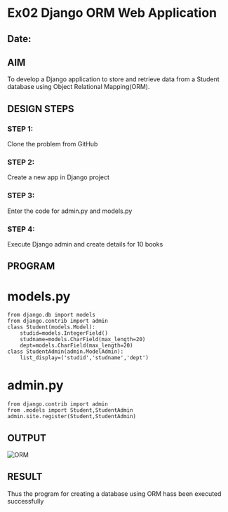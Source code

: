 # Ex02 Django ORM Web Application
## Date: 

## AIM
To develop a Django application to store and retrieve data from a Student database using Object Relational Mapping(ORM).

## DESIGN STEPS

### STEP 1:
Clone the problem from GitHub

### STEP 2:
Create a new app in Django project

### STEP 3:
Enter the code for admin.py and models.py

### STEP 4:
Execute Django admin and create details for 10 books

## PROGRAM

# models.py
```
from django.db import models
from django.contrib import admin
class Student(models.Model):
    studid=models.IntegerField()
    studname=models.CharField(max_length=20)
    dept=models.CharField(max_length=20)
class StudentAdmin(admin.ModelAdmin):
    list_display=('studid','studname','dept')
```
# admin.py
```
from django.contrib import admin
from .models import Student,StudentAdmin
admin.site.register(Student,StudentAdmin)
```
## OUTPUT

![ORM](https://github.com/Isreal129/ORM/assets/125784931/6b6cae41-273e-45cc-846f-1cf6f7d18d56)


## RESULT
Thus the program for creating a database using ORM hass been executed successfully
